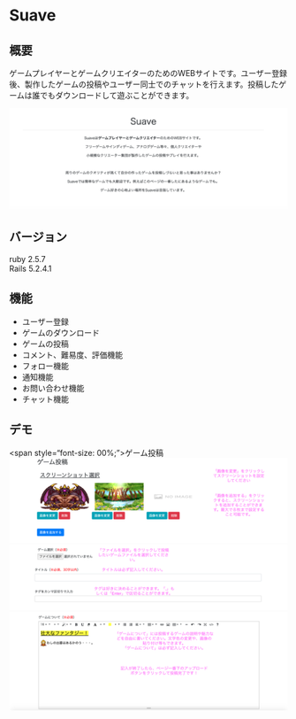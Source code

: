 # Suave


## 概要

ゲームプレイヤーとゲームクリエイターのためのWEBサイトです。ユーザー登録後、製作したゲームの投稿やユーザー同士でのチャットを行えます。投稿したゲームは誰でもダウンロードして遊ぶことができます。

![概要](/app/assets/images/suave-about.png)

## バージョン

ruby 2.5.7<br>
Rails 5.2.4.1

## 機能

- ユーザー登録
- ゲームのダウンロード
- ゲームの投稿
- コメント、難易度、評価機能
- フォロー機能
- 通知機能
- お問い合わせ機能
- チャット機能

## デモ

<span style=“font-size: 00%;”>ゲーム投稿</span>
![ゲーム投稿１](/app/assets/images/new-game1.png)
![ゲーム投稿２](/app/assets/images/new-game2.png)
![ゲーム投稿３](/app/assets/images/new-game3.png)



